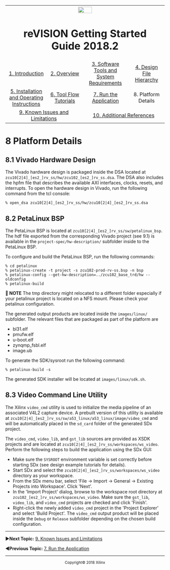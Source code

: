 <table style="width:100%">
  <tr>

<th width="100%" colspan="6"><img src="https://www.xilinx.com/content/dam/xilinx/imgs/press/media-kits/corporate/xilinx-logo.png" width="30%"/><h1>reVISION Getting Started Guide 2018.2</h1>
</th>

  </tr>
  <tr>
    <td width="17%" align="center"><a href="README.md">1. Introduction</a></td>
    <td width="16%" align="center"><a href="overview.md">2. Overview</a></td>
    <td width="17%" align="center"><a href="software-tools-system-requirements.md">3. Software Tools and System Requirements</a></td>
    <td width="17%" align="center"><a href="design-file-hierarchy.md">4. Design File Hierarchy</a></td>
</tr>
<tr>
    <td width="17%" align="center"><a href="operating-instructions.md">5. Installation and Operating Instructions</a></td>
    <td width="16%" align="center"><a href="tool-flow-tutorials.md">6. Tool Flow Tutorials</a></td>
    <td width="17%" align="center"><a href="run-application.md">7. Run the Application</a></td>
    <td width="17%" align="center">8. Platform Details</td>    
  </tr>
<tr>
    <td width="17%" align="center" colspan="2"><a href="known-issues-limitations.md">9. Known Issues and Limitations</a></td>
    <td width="16%" align="center" colspan="2"><a href="additional-references.md">10. Additional References</a></td>
</tr>
</table>

# 8 Platform Details 

## 8.1 Vivado Hardware Design

The Vivado hardware design is packaged inside the DSA located at `zcu10[2|4]_[es2_]rv_ss/hw/zcu102_[es2_]rv_ss.dsa`. The DSA also includes the hpfm file that describes the available AXI interfaces, clocks, resets, and interrupts. To open the hardware design in Vivado, run the following command from the tcl console:

```
% open_dsa zcu10[2|4]_[es2_]rv_ss/hw/zcu10[2|4]_[es2_]rv_ss.dsa
```


## 8.2 PetaLinux BSP 

The PetaLinux BSP is located at `zcu10[2|4]_[es2_]rv_ss/sw/petalinux_bsp`. The hdf file exported from the corresponding Vivado project (see 9.1) is available in the `project-spec/hw-description/` subfolder inside to the PetaLinux BSP.

To configure and build the PetaLinux BSP, run the following commands:

```
% cd petalinux
% petalinux-create -t project -s zcu102-prod-rv-ss.bsp -n bsp
% petalinux-config --get-hw-description=../zcu102_base_trd/hw --oldconfig
% petalinux-build
```

**:pushpin: NOTE** The tmp directory might relocated to a different folder especially if your petalinux project is located on a NFS mount. Please check your petalinux configuration.

The generated output products are located inside the `images/linux/` subfolder. The relevant files that are packaged as part of the platform are
* bl31.elf
* pmufw.elf
* u-boot.elf
* zynqmp_fsbl.elf
* image.ub

To generate the SDK/sysroot run the following command:

```
% petalinux-build -s
```

The generated SDK installer will be located at `images/linux/sdk.sh`.

## 8.3 Video Command Line Utility 

The Xilinx `video_cmd` utility is used to initialize the media pipeline of an associated V4L2 capture device. A prebuilt version of this utility is available at `zcu10[2|4]_[es2_]rv_ss/sw/a53_linux/a53_linux/image/video_cmd` and will be automatically placed in the `sd_card` folder of the generated SDx project.

The `video_cmd`, `video_lib`, and `gst_lib` sources are provided as XSDK projects and are located at `zcu10[2|4]_[es2_]rv_ss/workspaces/ws_video`. Perform the following steps to build the application using the SDx GUI:
* Make sure the `SYSROOT` environment variable is set correctly before starting SDx (see design example tutorials for details).
* Start SDx and select the `zcu10[2|4]_[es2_]rv_ss/workspaces/ws_video` directory as your workspace.
* From the SDx menu bar, select 'File -> Import -> General -> Existing Projects into Workspace'. Click 'Next'.
* In the 'Import Project' dialog, browse to the workspace root directory at `zcu102_[es2_]rv_ss/workspaces/ws_video`. Make sure the `gst_lib`, `video_lib`, and `video_cmd` projects are checked and click 'Finish'.
* Right-click the newly added `video_cmd` project in the 'Project Explorer' and select 'Build Project'. The `video_cmd` output product will be placed inside the `Debug` or `Release` subfolder depending on the chosen build configuration.

<hr/>

:arrow_forward:**Next Topic:**  [9. Known Issues and Limitations](known-issues-limitations.md)

:arrow_backward:**Previous Topic:**  [7. Run the Application](run-application.md)
<hr/>
<p align="center"><sup>Copyright&copy; 2018 Xilinx</sup></p>
